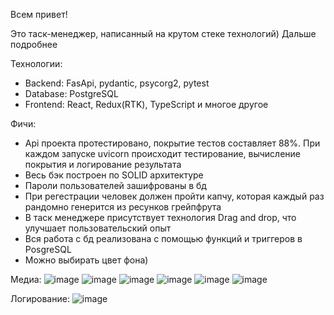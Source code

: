 Всем привет!

Это таск-менеджер, написанный на крутом стеке технологий) Дальше подробнее

Технологии:
- Backend: FasApi, pydantic, psycorg2, pytest
- Database: PostgreSQL
- Frontend: React, Redux(RTK), TypeScript и многое другое

Фичи:
- Api проекта протестировано, покрытие тестов составляет 88%. При каждом запуске uvicorn происходит тестирование, вычисление покрытия и логирование результата
- Весь бэк построен по SOLID архитектуре
- Пароли пользователей зашифрованы в бд
- При регестрации человек должен пройти капчу, которая каждый раз рандомно генерится из ресунков грейпфрута 
- В таск менеджере присутствует технология Drag and drop, что улучшает пользовательский опыт
- Вся работа с бд реализована с помощью функций и триггеров в PosgreSQL
- Можно выбирать цвет фона)

Медиа:
![image](https://github.com/user-attachments/assets/780186b7-81ca-4adb-978e-5bdfed605bc7)
![image](https://github.com/user-attachments/assets/5d3f84c7-c86c-457b-bd58-79b4e2a92ac3)
![image](https://github.com/user-attachments/assets/c58f2fd6-035a-4d4e-8767-e2bfb005c77b)
![image](https://github.com/user-attachments/assets/129c3bc4-465a-411d-9944-5fb9d500210c)
![image](https://github.com/user-attachments/assets/2df5aedf-3c9b-4bae-bedb-7d58c27d4613)
![image](https://github.com/user-attachments/assets/5a43b397-b58d-4bd7-834d-25243d76b1c2)


Логирование:
![image](https://github.com/user-attachments/assets/4e1ad052-e5b5-4702-8a2d-df95e76bed74)
